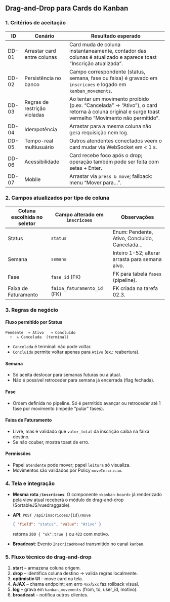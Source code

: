 ## Drag-and-Drop para Cards do Kanban

### 1. Critérios de aceitação

| ID    | Cenário                       | Resultado esperado                                                                                                                                                               |
|-------|-------------------------------|--------------------------------------------------------------------------------------------------------------------------------------------------------------------------|
| DD-01 | Arrastar card entre colunas   | Card muda de coluna instantaneamente, contador das colunas é atualizado e aparece toast “Inscrição atualizada”.                                                              |
| DD-02 | Persistência no banco         | Campo correspondente (status, semana, fase ou faixa) é gravado em `inscricoes` e logado em `kanban_movements`.                                                               |
| DD-03 | Regras de restrição violadas  | Ao tentar um movimento proibido (p.ex. “Cancelada” → “Ativo”), o card retorna à coluna original e surge toast vermelho “Movimento não permitido”.                               |
| DD-04 | Idempotência                  | Arrastar para a mesma coluna não gera requisição nem log.                                                                                                                |
| DD-05 | Tempo-real multiusuário       | Outros atendentes conectados veem o card mudar via WebSocket em < 1 s.                                                                                                  |
| DD-06 | Acessibilidade                | Card recebe foco após o drop; operação também pode ser feita com setas + Enter.                                                                                          |
| DD-07 | Mobile                        | Arrastar via `press & move`; fallback: menu “Mover para…”.                                                                                                              |

### 2. Campos atualizados por tipo de coluna

| Coluna escolhida no seletor | Campo alterado em `inscricoes` | Observações                                |
|-----------------------------|--------------------------------|--------------------------------------------|
| Status                      | `status`                       | Enum: Pendente, Ativo, Concluído, Cancelada… |
| Semana                      | `semana`                       | Inteiro 1-52; alterar arrasta para semana alvo. |
| Fase                        | `fase_id` (FK)                 | FK para tabela `fases` (pipeline).         |
| Faixa de Faturamento        | `faixa_faturamento_id` (FK)    | FK criada na tarefa 02.3.                  |

### 3. Regras de negócio

#### Fluxo permitido por Status

```
Pendente  → Ativo   → Concluído
  ↑  ↳ Cancelada  (terminal)
```

- `Cancelada` é terminal: não pode voltar.
- `Concluído` permite voltar apenas para `Ativo` (ex.: reabertura).

#### Semana

- Só aceita deslocar para semanas futuras ou a atual.
- Não é possível retroceder para semana já encerrada (flag fechada).

#### Fase

- Ordem definida no pipeline. Só é permitido avançar ou retroceder até 1 fase por movimento (impede “pular” fases).

#### Faixa de Faturamento

- Livre, mas é validado que `valor_total` da inscrição caiba na faixa destino.
- Se não couber, mostra toast de erro.

#### Permissões

- Papel `atendente` pode mover; papel `leitura` só visualiza.
- Movimentos são validados por Policy `moveInscricao`.

### 4. Tela e integração

- **Mesma rota `/inscricoes`**: O componente `<kanban-board>` já renderizado pela view atual receberá o módulo de drag-and-drop (SortableJS/vuedraggable).

- **API**: `POST /api/inscricoes/{id}/move`

  ```json
  { "field": "status", "value": "Ativo" }
  ```
  retorna `200 { "ok":true }` ou `422` com motivo.

- **Broadcast**: Evento `InscricaoMoved` transmitido no canal `kanban`.

### 5. Fluxo técnico do drag-and-drop

1.  **start** – armazena coluna origem.
2.  **drop** – identifica coluna destino → valida regras localmente.
3.  **optimistic UI** – move card na tela.
4.  **AJAX** – chama endpoint; em erro `4xx`/`5xx` faz rollback visual.
5.  **log** – grava em `kanban_movements` (from, to, user_id, motivo).
6.  **broadcast** – notifica outros clientes.

